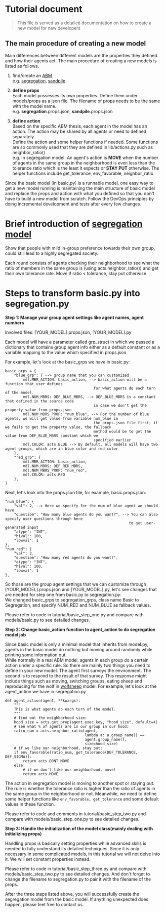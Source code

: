 # Tutorial document

> This file is served as a detailed documentation on how to create a new model for new developers

## The main procedure of creating a new model

Main differences between different models are the properties they defined and how their agents act. The main procedure
of creating a new models is listed as follows.

1. find/create an [ABM](https://en.wikipedia.org/wiki/Agent-based_model)  
   e.g. [segregation](https://en.wikipedia.org/wiki/Schelling%27s_model_of_segregation),
   [sandpile](https://en.wikipedia.org/wiki/Abelian_sandpile_model)
2. **define props**  
   Each model possesses its own properties. Define them under models/props as a json file. The filename of props needs
   to be the same with the model name.  
   e.g. **segregation**.props.json, **sandpile**.props.json

3. **define action**  
   Based on the specific ABM thesis, each agent in the model has an action. The action may be shared by all agents or
   need to defined separately.  
   Define the action and some helper functions if needed. Some functions are so commonly used that they are defined in
   lib/actions.py such as neighbor_ratio()  
   e.g. In segregation model. An agent's action is **MOVE** when the number of agents in the same group in the
   neighborhood is even less than the tolerance ratio which is the least it expects or **STAY PUT** otherwise. The
   helper functions include get_tolerance, env_favorable, neighbor_ratio.

Since the basic model (in basic.py) is a runnable model, one easy way to get a new model running is maintaining the main
structure of basic model and replace the props and action with what you defined so that you don't have to build a new
model from scratch. Follow the DevOps principles by doing incremental development and tests after every few changes.

# Brief introduction of  [segregation model](https://en.wikipedia.org/wiki/Schelling%27s_model_of_segregation)

Show that people with mild in-group preference towards their own group, could still lead to a highly segregated society.

Each round consists of agents checking their neighborhood to see what the ratio of members in the same group is
(using acts.neighbor_ratio()) and get their own tolerance rate.
Move if ratio < tolerance, stay put otherwise.

# Steps to transform basic.py into segregation.py
**Step 1: Manage your group agent settings like agent names, agent numbers**

Involved files: [YOUR_MODEL].props.json, [YOUR_MODEL].py

Each model will have a parameter called grp_struct in which we passed a dictionary that contains group agent info 
either as a default constant or as a variable mapping to the value which specified in props.json

For example, let's look at the basic_grps we have in basic.py:
```
basic_grps = {
    "blue_grp": { --> group name that you can customized
        mdl.MBR_ACTION: basic_action, --> basic_action will be a function that user defines 
                                        for what agents do each turn of the model.
        mdl.NUM_MBRS: DEF_BLUE_MBRS, --> DEF_BLUE_MBRS is a constant that defined in the source code 
                                        in case we don't get the property value from props.json
        mdl.NUM_MBRS_PROP: "num_blue", --> For the number of blue agents, we will get value from variable num_blue in 
                                        the props.json file first; if we fails to get the property value, the fallback 
                                        method would be to get the value from DEF_BLUE_MBRS constant which we 
                                        specified earlier
        mdl.COLOR: acts.BLUE --> By default, all models will have two agent groups, which are in blue color and red color
    },
    "red_grp": {
        mdl.MBR_ACTION: basic_action,
        mdl.NUM_MBRS: DEF_RED_MBRS,
        mdl.NUM_MBRS_PROP: "num_red",
        mdl.COLOR: acts.RED
    },
}
```
Next, let's look into the props.json file, for example, basic.props.json:
```
"num_blue": {
    "val": 2, --> Here we specify for the num of blue agent we should have
    "question": "How many blue agents do you want?", --> You can also specify user questions through here 
                                                        to get user-generated input
    "atype": "INT",
    "hival": 100,
    "lowval": 1
},
"num_red": {
    "val": 2,
    "question": "How many red agents do you want?",
    "atype": "INT",
    "hival": 100,
    "lowval": 1
},
```
So those are the group agent settings that we can customize through [YOUR_MODEL].props.json and [YOUR_MODEL].py,
let's see changes that are needed for step one from basic.py to segregation.py:  
We changed basic_grps to segregation_grps, class name Basic to Segregation, 
and specify NUM_RED and NUM_BLUE as fallback values.

Please refer to code in tutorial/basic_step_one.py and compare with models/basic.py to see detailed changes.

**Step 2: Change basic_action function to agent_action to do segregation model job**


Since basic model is only a minimal model that inherits from model.py, agents in the basic model do nothing
but moving around randomly while printing some information out.  
While normally in a real ABM model, agents in each group do a certain action under a specific rule.
So there are mainly two things you need to define in your new model. The agent first surveys the environment. The second is to respond to the result of that survey. 
This response might include things such as moving, switching groups, eating sheep 
and reproducing for the wolf in [wolfsheep](http://edutechwiki.unige.ch/en/NetLogo_Wolf_Sheep_Predation_model) model.
For example, let's look at the agent_action we have in segregation.py
```
def agent_action(agent, **kwargs):
    """
    This is what agents do each turn of the model.
    """
    # find out the neighborhood size:
    hood_size = acts.get_prop(agent.exec_key, "hood_size", default=4)
    # see what % of agents are in our group in our hood:
    ratio_num = acts.neighbor_ratio(agent,
                                    lambda a: a.group_name() ==
                                    agent.group_name(),
                                    size=hood_size)
    # if we like our neighborhood, stay put:
    if env_favorable(ratio_num, get_tolerance(DEF_TOLERANCE, DEF_SIGMA)):
        return acts.DONT_MOVE
    else:
        # if we don't like our neighborhood, move!
        return acts.MOVE
```
The action in segregation model is moving to another spot or staying put. The rule is whether the tolerance ratio is
higher than the ratio of agents in the same group in the neighborhood or not. Meanwhile, we need to define some helper
functions like `env_favorable, get_tolerance` and some default values in these function.

Please refer to code and comments in tutorial/basic_step_two.py and compare with models/basic_step_one.py 
to see detailed changes.

**Step 3: Handle the initialization of the model class(mainly dealing with initializing props)**

Handling props is basically setting properties while advanced skills is needed to fully understand its detailed 
techniques. Since it is only necessary in some complicated models,
in this tutorial we will not delve into it. We will set constant properties instead.

Please refer to code in tutorial/basic_step_three.py and compare with models/basic_step_two.py to see detailed changes. 
And don't forget to change the filename to segregation.py to pair it with the filename of the props.

After the three steps listed above, you will successfully create the segregation model from the basic model.
If anything unexpected does happen, please feel free to contact us.